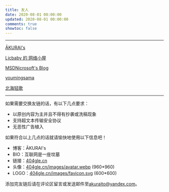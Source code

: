 ```yaml
---
title: 友人
date: 2020-08-01 00:00:00
updated: 2020-08-01 00:00:00
comments: true
showtoc: false
---
```

<!--more-->
---

[ĀKURAI&#39;s](https://404gle.cn/)

[Ljcbaby 的 网络小屋](https://blog.ljcbaby.top/)

[MSDNicrosoft&#39;s Blog](https://msdnicrosoft.cn/)

[youmingsama](https://youmingsama.cn/)

[北海轻歌](https://4op.top/)

---

如果需要交换友链的话，有以下几点要求：

- 以原创内容为主并且不得有抄袭或洗稿现象
- 支持超文本传输安全协议
- 无恶性广告植入

如果符合以上几点的话就请愉快地使用以下信息吧！

- 博客：ĀKURAI&#39;s
- BIO：互联网是一座坟墓
- 链接：[404gle.cn](https://404gle.cn/)
- 头像：[404gle.cn/images/avatar.webp](https://404gle.cn/images/avatar.webp) (960*960)
- LOGO：[404gle.cn/images/favicon.svg](https://404gle.cn/images/favicon.svg) (600*600)

添加完友链后请在评论区留言或发送邮件至[akuraito@yandex.com](mailto:akuraito@yandex.com?subject=友链申请)。
